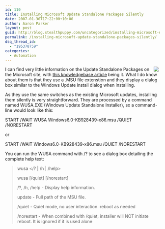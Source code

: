 ```yaml
---
id: 110
title: Installing Microsoft Update Standalone Packages Silently
date: 2007-01-30T17:22:00+10:00
author: Aaron Parker
layout: post
guid: http://blog.stealthpuppy.com/uncategorized/installing-microsoft-update-standalone-packages-silently
permalink: /installing-microsoft-update-standalone-packages-silently/
dsq_thread_id:
  - "195378759"
categories:
  - Automation
---
```

<img border="0" align="right" src="http://stealthpuppy.com/wp-content/uploads/2007/01/1000.14.770.UpdatePackage.png" hspace="4" />I can find very little information on the Update Standalone Packages on the Microsoft site, with [this knowledgebase article](http://support.microsoft.com/kb/928636) being it. What I do know about them is that they use a .MSU file extenstion and they display a dialog box similar to the Windows Update install dialog when installing.

As they use the same switches as the existing Microsoft updates, installing them silently is very straightforward. They are processed by a command named WUSA.EXE (Windows Update Standalone Installer), so a command-line would look like this:

<p class="console">
  START /WAIT WUSA Windows6.0-KB928439-x86.msu /QUIET /NORESTART
</p>

or

<p class="console">
  START /WAIT Windows6.0-KB928439-x86.msu /QUIET /NORESTART
</p>

You can run the WUSA command with /? to see a dialog box detailing the complete help text:

> wusa </? | /h | /help>
> 
> wusa <update> \[/quiet\] \[/norestart\]
> 
> /?, /h, /help - Display help information.
> 
> update - Full path of the MSU file.
> 
> /quiet - Quiet mode, no user interaction. reboot as needed
> 
> /norestart - When combined with /quiet, installer will NOT initiate reboot. It is ignored if it is used alone